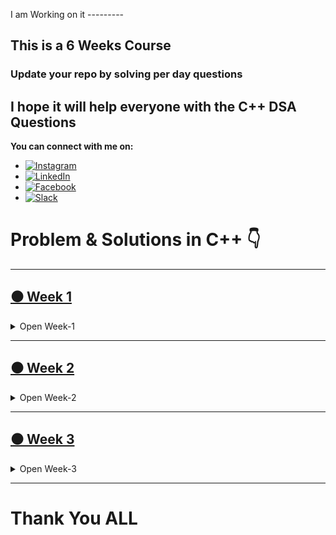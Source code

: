 I am Working on it ---------


## This is a 6 Weeks Course

### Update your repo by solving per day questions
I hope it will help everyone with the C++ DSA Questions
---

**You can connect with me on:**
* [![Instagram](https://img.shields.io/badge/connect-%40ShashankKesarwani-%230077B5?style=flat&logo=Instagram)](https://www.instagram.com/am.shashank)
* [![LinkedIn](https://img.shields.io/badge/connect-%40ShashankKesarwani-%230077B5?style=flat&logo=LinkedIn)](https://www.linkedin.com/in/am-shashank/)
* [![Facebook](https://img.shields.io/badge/connect-%40ShashankKesarwani-%230077B5?style=flat&logo=Facebook)](https://www.facebook.com/me.shashank/)
* [![Slack](https://img.shields.io/badge/Slack-Shashank-yellow)](https://app.slack.com/client/T0145PE3493/C0140D0LQ78/user_profile/U014JTYJE1Y)


# Problem & Solutions in C++ 👇
---


## [⚫ Week 1](https://github.com/AasthaGithub/DSA_Team12_Uplift_Project/tree/master/Loops_Patterns_Print/InputOutput/Shashank/Week-1)
<details>
  <summary>Open Week-1</summary>
  
  
#### [⚫ Day-1](https://github.com/AasthaGithub/DSA_Team12_Uplift_Project/tree/master/Loops_Patterns_Print/InputOutput/Shashank/Week-1/Day-1)

#### [⚫ Day-2](https://github.com/AasthaGithub/DSA_Team12_Uplift_Project/tree/master/Loops_Patterns_Print/InputOutput/Shashank/Week-1/Day-2)

#### [⚫ Day-3](https://github.com/AasthaGithub/DSA_Team12_Uplift_Project/tree/master/Loops_Patterns_Print/InputOutput/Shashank/Week-1/Day-3)

#### [⚫ Day-4](https://github.com/AasthaGithub/DSA_Team12_Uplift_Project/tree/master/Loops_Patterns_Print/InputOutput/Shashank/Week-1/Day-4)

#### [⚫ Day-5](https://github.com/AasthaGithub/DSA_Team12_Uplift_Project/tree/master/Loops_Patterns_Print/InputOutput/Shashank/Week-1/Day-5)

#### [⚫ Day-6](https://github.com/AasthaGithub/DSA_Team12_Uplift_Project/tree/master/Loops_Patterns_Print/InputOutput/Shashank/Week-1/Day-6)

#### [⚫ Day-7](https://github.com/AasthaGithub/DSA_Team12_Uplift_Project/tree/master/Loops_Patterns_Print/InputOutput/Shashank/Week-1/Day-7)

</details>

---

## [⚫ Week 2](https://github.com/AasthaGithub/DSA_Team12_Uplift_Project/tree/master/Loops_Patterns_Print/InputOutput/Shashank/Week-2)
<details>
  <summary>Open Week-2</summary>


#### [⚫ Day-8](https://github.com/AasthaGithub/DSA_Team12_Uplift_Project/tree/master/Loops_Patterns_Print/InputOutput/Shashank/Week-2/Day-8)

#### [⚫ Day-9](https://github.com/AasthaGithub/DSA_Team12_Uplift_Project/tree/master/Loops_Patterns_Print/InputOutput/Shashank/Week-2/Day-9)

#### [⚫ Day-10](https://github.com/AasthaGithub/DSA_Team12_Uplift_Project/tree/master/Loops_Patterns_Print/InputOutput/Shashank/Week-2/Day-10)

#### [⚫ Day-11](https://github.com/AasthaGithub/DSA_Team12_Uplift_Project/tree/master/Loops_Patterns_Print/InputOutput/Shashank/Week-2/Day-11)

#### [⚫ Day-12](https://github.com/AasthaGithub/DSA_Team12_Uplift_Project/tree/master/Loops_Patterns_Print/InputOutput/Shashank/Week-2/Day-12)

#### [⚫ Day-13](https://github.com/AasthaGithub/DSA_Team12_Uplift_Project/tree/master/Loops_Patterns_Print/InputOutput/Shashank/Week-2/Day-13)

#### [⚫ Day-14](https://github.com/AasthaGithub/DSA_Team12_Uplift_Project/tree/master/Loops_Patterns_Print/InputOutput/Shashank/Week-2/Day-14)

</details>

---

## [⚫ Week 3](https://github.com/AasthaGithub/DSA_Team12_Uplift_Project/tree/master/Loops_Patterns_Print/InputOutput/Shashank/Week-3)

<details>
  <summary>Open Week-3</summary>

#### [⚫ Day-15](https://github.com/AasthaGithub/DSA_Team12_Uplift_Project/tree/master/Loops_Patterns_Print/InputOutput/Shashank/Week-3/Day-15)

#### [⚫ Day-16](https://github.com/AasthaGithub/DSA_Team12_Uplift_Project/tree/master/Loops_Patterns_Print/InputOutput/Shashank/Week-3/Day-16)

#### [⚫ Day-17](https://github.com/AasthaGithub/DSA_Team12_Uplift_Project/tree/master/Loops_Patterns_Print/InputOutput/Shashank/Week-3/Day-17)

#### [⚫ Day-18](https://github.com/AasthaGithub/DSA_Team12_Uplift_Project/tree/master/Loops_Patterns_Print/InputOutput/Shashank/Week-3/Day-18)

#### [⚫ Day-19](https://github.com/AasthaGithub/DSA_Team12_Uplift_Project/tree/master/Loops_Patterns_Print/InputOutput/Shashank/Week-3/Day-19)

</details>

---

# Thank You ALL 
